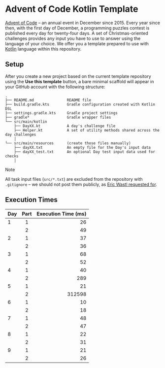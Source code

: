 # Advent of Code Kotlin Template

[Advent of Code][aoc] – an annual event in December since 2015.
Every year since then, with the first day of December, a programming puzzles contest is published every day for
twenty-four days.
A set of Christmas-oriented challenges provides any input you have to use to answer using the language of your choice.
We offer you a template prepared to use with [Kotlin][kotlin] language within this repository.

## Setup

After you create a new project based on the current template repository using the **Use this template** button, a bare
minimal scaffold will appear in your GitHub account with the following structure:

```
.
├── README.md               README file
├── build.gradle.kts        Gradle configuration created with Kotlin DSL
├── settings.gradle.kts     Gradle project settings
├── gradle*                 Gradle wrapper files
└── src/main/kotlin
    ├── DayXX.kt            A day's challenge file 
    ├── Helper.kt           A set of utility methods shared across the day challenges
    │                       
└── src/main/resources      (create those files manually)
    ├── dayXX.txt           An empty file for the Day's input data
    ├── dayXX_test.txt      An optional Day test input data used for checks
    │    
```

> [!NOTE]
>
> All task input files (`src/*.txt`) are excluded from the repository with `.gitignore` – we should not post them
> publicly, as [Eric Wastl requested for](https://twitter.com/ericwastl/status/1465805354214830081).

## Execution Times

| Day | Part | Execution Time (ms) |
|-----|:----:|--------------------:|
| 1   |  1   |                  26 |
|     |  2   |                  49 |
| 2   |  1   |                  37 |
|     |  2   |                  36 |
| 3   |  1   |                  68 |
|     |  2   |                  52 |
| 4   |  1   |                  40 |
|     |  2   |                 289 |
| 5   |  1   |                  21 |
|     |  2   |              312598 |
| 6   |  1   |                  10 |
|     |  2   |                  18 |
| 7   |  1   |                  48 |
|     |  2   |                  47 |
| 8   |  1   |                  22 |
|     |  2   |                  31 |
| 9   |  1   |                  21 |
|     |  2   |                  26 |

[aoc]: https://adventofcode.com

[kotlin]: https://kotlinlang.org